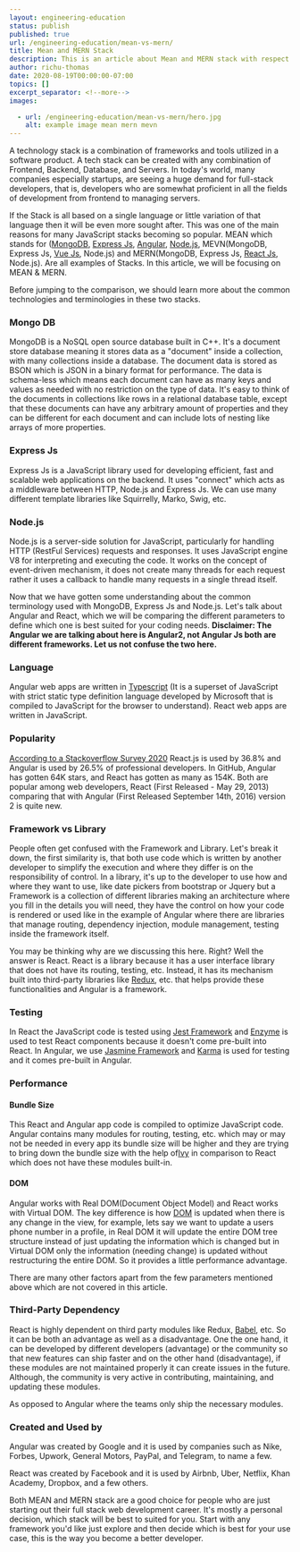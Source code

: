 ```yaml
---
layout: engineering-education
status: publish
published: true
url: /engineering-education/mean-vs-mern/
title: Mean and MERN Stack
description: This is an article about Mean and MERN stack with respect to different parameters, MongoDB expressjs, and Node.js.
author: richu-thomas
date: 2020-08-19T00:00:00-07:00
topics: []
excerpt_separator: <!--more-->
images:

  - url: /engineering-education/mean-vs-mern/hero.jpg
    alt: example image mean mern mevn
---
```

A technology stack is a combination of frameworks and tools utilized in a software product. A tech stack can be created with any combination of Frontend, Backend, Database, and Servers. In today's world, many companies especially startups, are seeing a huge demand for full-stack developers, that is, developers who are somewhat proficient in all the fields of development from frontend to managing servers.
<!--more-->

If the Stack is all based on a single language or little variation of that language then it will be even more sought after. This was one of the main reasons for many JavaScript stacks becoming so popular. MEAN which stands for ([MongoDB](https://www.mongodb.com/), [Express Js](https://expressjs.com/), [Angular](https://angular.io/), [Node.js](https://nodejs.org/en/docs/), MEVN(MongoDB, Express Js, [Vue Js](https://vuejs.org/), Node.js) and MERN(MongoDB, Express Js, [React Js](https://reactjs.org/), Node.js). Are all examples of Stacks. In this article, we will be focusing on MEAN & MERN.

Before jumping to the comparison, we should learn more about the common technologies and terminologies in these two stacks.

### Mongo DB
MongoDB is a NoSQL open source database built in C++. It's a document store database meaning it stores data as a "document" inside a collection, with many collections inside a database. The document data is stored as BSON which is JSON in a binary format for performance. The data is schema-less which means each document can have as many keys and values as needed with no restriction on the type of data. It's easy to think of the documents in collections like rows in a relational database table, except that these documents can have any arbitrary amount of properties and they can be different for each document and can include lots of nesting like arrays of more properties.

### Express Js
Express Js is a JavaScript library used for developing efficient, fast and scalable web applications on the backend. It uses "connect" which acts as a middleware between HTTP, Node.js and Express Js. We can use many different template libraries like Squirrelly, Marko, Swig, etc.

### Node.js
Node.js is a server-side solution for JavaScript, particularly for handling HTTP (RestFul Services) requests and responses. It uses JavaScript engine V8 for interpreting and executing the code. It works on the concept of event-driven mechanism, it does not create many threads for each request rather it uses a callback to handle many requests in a single thread itself.

Now that we have gotten some understanding about the common terminology used with MongoDB, Express Js and Node.js. Let's talk about Angular and React, which we will be comparing the different parameters to define which one is best suited for your coding needs.
**Disclaimer: The Angular we are talking about here is Angular2, not Angular Js both are different frameworks. Let us not confuse the two here.**

### Language
Angular web apps are written in [Typescript](https://www.typescriptlang.org/) (It is a superset of JavaScript with strict static type definition language developed by Microsoft that is compiled to JavaScript for the browser to understand). React web apps are written in JavaScript.

### Popularity
[According to a Stackoverflow Survey 2020](https://insights.stackoverflow.com/survey/2020) React.js is used by 36.8% and Angular is used by 26.5% of professional developers. In GitHub, Angular has gotten 64K stars, and React has gotten as many as 154K. Both are popular among web developers, React (First Released - May 29, 2013) comparing that with Angular (First Released September 14th, 2016) version 2 is quite new.

### Framework vs Library
People often get confused with the Framework and Library. Let's break it down, the first similarity is, that both use code which is written by another developer to simplify the  execution and where they differ is on the responsibility of control. In a library, it's up to the developer to use how and where they want to use, like date pickers from bootstrap or Jquery but a Framework is a collection of different libraries making an architecture where you fill in the details you will need, they have the control on how your code is rendered or used like in the example of Angular where there are libraries that manage routing, dependency injection, module management, testing inside the framework itself.  

You may be thinking why are we discussing this here. Right? Well the answer is React.
React is a library because it has a user interface library that does not have its routing, testing, etc.
Instead, it has its mechanism built into third-party libraries like [Redux](https://redux.js.org/), etc. that helps provide these functionalities and Angular is a framework.

### Testing
In React the JavaScript code is tested using [Jest Framework](https://jestjs.io/) and [Enzyme](https://enzymejs.github.io/enzyme/) is used to test React components because it doesn't come pre-built into React. In Angular, we use [Jasmine Framework](https://jasmine.github.io/) and [Karma](https://karma-runner.github.io/5.0/index.html) is used for testing and it comes pre-built in Angular.

### Performance
#### Bundle Size
This React and Angular app code is compiled to optimize JavaScript code. Angular contains many modules for routing, testing, etc. which may or may not be needed in every app its bundle size will be higher and they are trying to bring down the bundle size with the help of[Ivy](https://angular.io/guide/ivy) in comparison to React which does not have these modules built-in.

#### DOM
Angular works with Real DOM(Document Object Model) and React works with Virtual DOM. The key difference is how [DOM](https://en.wikipedia.org/wiki/Document_Object_Model) is updated when there is any change in the view, for example, lets say we want to update a users phone number in a profile, in Real DOM it will update the entire DOM tree structure instead of just updating the information which is changed but in Virtual DOM only the information (needing change) is updated without restructuring the entire DOM. So it provides a little performance advantage.

There are many other factors apart from the few parameters mentioned above which are not covered in this article.

### Third-Party Dependency
React is highly dependent on third party modules like Redux, [Babel](https://babeljs.io/), etc. So it can be both an advantage as well as a disadvantage. One the one hand, it can be developed by different developers (advantage) or the community so that new features can ship faster and on the other hand (disadvantage), if these modules are not maintained properly it can create issues in the future.
Although, the community is very active in contributing, maintaining, and updating these modules.

As opposed to Angular where the teams only ship the necessary modules.

### Created and Used by
Angular was created by Google and it is used by companies such as Nike, Forbes, Upwork, General Motors, PayPal, and Telegram, to name a few.

React was created by Facebook and it is used by Airbnb, Uber, Netflix, Khan Academy, Dropbox, and a few  others.

Both MEAN and MERN stack are a good choice for people who are just starting out their full stack web development career. It's mostly a personal decision, which stack will be best to suited for you. Start with any framework you'd like just explore and then decide which is best for your use case, this is the way you become a better developer.
